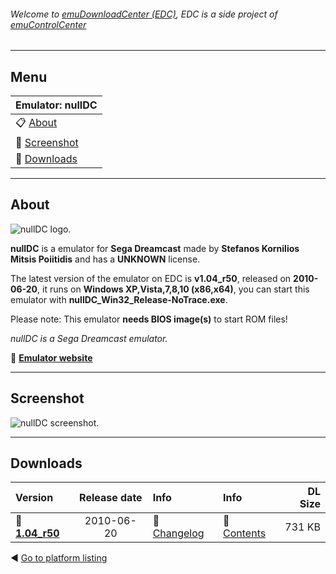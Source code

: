 ###### Welcome to [emuDownloadCenter (EDC)](https://github.com/PhoenixInteractiveNL/emuDownloadCenter/wiki/), EDC is a side project of [emuControlCenter](https://github.com/PhoenixInteractiveNL/emuControlCenter/wiki/)
***
## Menu
| **Emulator: nullDC** |
|:---------|
| :clipboard: [About](#about) |
| :sunrise: [Screenshot](#screenshot) |
| :floppy_disk: [Downloads](#downloads) |
***
## About
![](https://github.com/PhoenixInteractiveNL/emuDownloadCenter/wiki/images_emulator/nulldc_logo_200.jpg "nullDC logo.")

**nullDC** is a emulator for **Sega Dreamcast** made by **Stefanos Kornilios Mitsis Poiitidis** and has a **UNKNOWN** license.

The latest version of the emulator on EDC is **v1.04_r50**, released on **2010-06-20**, it runs on **Windows XP,Vista,7,8,10 (x86,x64)**, you can start this emulator with **nullDC_Win32_Release-NoTrace.exe**.

Please note: This emulator **needs BIOS image(s)** to start ROM files!

_nullDC is a Sega Dreamcast emulator._

:link: [**Emulator website**](http://github.com/skmp/nulldc)
***
## Screenshot
![](https://raw.githubusercontent.com/PhoenixInteractiveNL/emuDownloadCenter/master/hooks/nulldc/screen.jpg "nullDC screenshot.")
***
## Downloads
| Version  | Release date  | Info       | Info       | DL Size    |
|:---------|:-------------:|:-----------|:-----------|-----------:|
| :floppy_disk: [**1.04_r50**](https://github.com/PhoenixInteractiveNL/edc-repo0003/raw/master/nulldc/1.04_r50.7z) | 2010-06-20 | :page_facing_up: [Changelog](https://github.com/PhoenixInteractiveNL/edc-repo0003/blob/master/nulldc/1.04_r50_changelog.txt) | :mag_right: [Contents](https://github.com/PhoenixInteractiveNL/edc-repo0003/blob/master/nulldc/1.04_r50_contents.txt) | 731 KB |

:arrow_backward: [Go to platform listing](https://github.com/PhoenixInteractiveNL/emuDownloadCenter/wiki/EDC-Platform-List)
